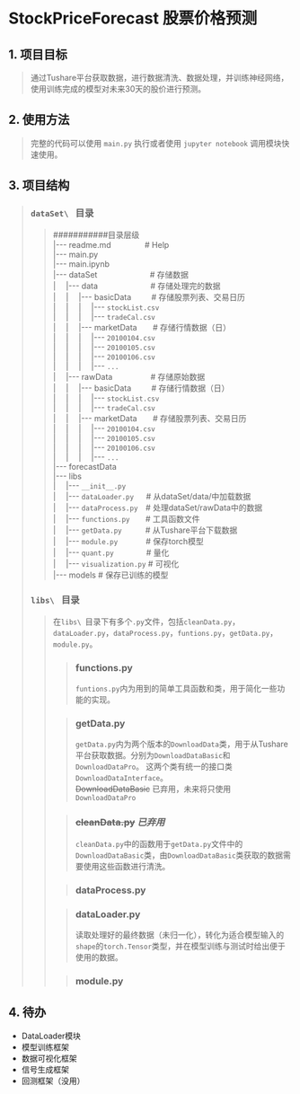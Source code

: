 # **StockPriceForecast 股票价格预测**
## **1. 项目目标**
>    通过Tushare平台获取数据，进行数据清洗、数据处理，并训练神经网络，使用训练完成的模型对未来30天的股价进行预测。
## **2. 使用方法**
>   完整的代码可以使用 `main.py` 执行或者使用 `jupyter notebook` 调用模块快速使用。
## **3. 项目结构**
> ### **`dataSet\ ` 目录**
> >###########目录层级  
> > |--- readme.md &emsp;&emsp;&emsp;&emsp;# Help   
> > |--- main.py  
> > |--- main.ipynb  
> > |--- dataSet      &emsp; &emsp; &emsp; &emsp; &emsp; # 存储数据  
> > |&emsp; |--- data &emsp; &emsp; &emsp; &emsp; &emsp; # 存储处理完的数据   
> > |&emsp; |&emsp; |--- basicData  &emsp;&emsp; # 存储股票列表、交易日历   
> > |&emsp; |&emsp; |&emsp; |--- `stockList.csv`   
> > |&emsp; |&emsp; |&emsp; |--- `tradeCal.csv`   
> > |&emsp; |&emsp; |--- marketData&emsp;&emsp;# 存储行情数据（日）  
> > |&emsp; |&emsp; |&emsp; |--- `20100104.csv`   
> > |&emsp; |&emsp; |&emsp; |--- `20100105.csv`   
> > |&emsp; |&emsp; |&emsp; |--- `20100106.csv`   
> > |&emsp; |&emsp; |&emsp; |--- `...`   
> > |&emsp; |--- rawData     &emsp;&emsp;&emsp; &emsp; # 存储原始数据  
> > |&emsp; |&emsp; |--- basicData  &emsp;&emsp; # 存储行情数据（日）   
> > |&emsp; |&emsp; |&emsp; |--- `stockList.csv`   
> > |&emsp; |&emsp; |&emsp; |--- `tradeCal.csv`   
> > |&emsp; |&emsp; |--- marketData&emsp;&emsp;# 存储股票列表、交易日历   
> > |&emsp; |&emsp; |&emsp; |--- `20100104.csv`   
> > |&emsp; |&emsp; |&emsp; |--- `20100105.csv`   
> > |&emsp; |&emsp; |&emsp; |--- `20100106.csv`   
> > |&emsp; |&emsp; |&emsp; |--- `...`   
> > |--- forecastData  
> > |--- libs  
> > |&emsp; |--- `__init__.py`   
> > |&emsp; |--- `dataLoader.py` &emsp; # 从dataSet/data/中加载数据   
> > |&emsp; |--- `dataProcess.py`&emsp;# 处理dataSet/rawData中的数据  
> > |&emsp; |--- `functions.py`&emsp;&emsp;# 工具函数文件  
> > |&emsp; |--- `getData.py`&emsp;&emsp;&emsp;# 从Tushare平台下载数据   
> > |&emsp; |--- `module.py`&emsp;&emsp; &emsp; # 保存torch模型   
> > |&emsp; |--- `quant.py` &emsp; &emsp; &emsp; # 量化   
> > |&emsp; |--- `visualization.py`   # 可视化   
> > |--- models   # 保存已训练的模型   
> >
> ### **`libs\ ` 目录**
> >在`libs\ `目录下有多个`.py`文件，包括`cleanData.py`，`dataLoader.py`，`dataProcess.py`，`funtions.py`，`getData.py`，
> >`module.py`。
> > >### functions.py  
> > >`funtions.py`内为用到的简单工具函数和类，用于简化一些功能的实现。
> >
> > >### getData.py
> > >`getData.py`内为两个版本的`DownloadData`类，用于从Tushare平台获取数据。分别为`DownloadDataBasic`和`DownloadDataPro`。
> > >这两个类有统一的接口类`DownloadDataInterface`。   
> > > ~~DownloadDataBasic~~ 已弃用，未来将只使用 `DownloadDataPro`  
> >
> > >### ~~cleanData.py~~   ***已弃用***
> > >`cleanData.py`中的函数用于`getData.py`文件中的`DownloadDataBasic`类，由`DownloadDataBasic`类获取的数据需要使用这些函数进行清洗。
> >
> > >### dataProcess.py
> > >
> >
> > >### dataLoader.py
> > >读取处理好的最终数据（未归一化），转化为适合模型输入的`shape`的`torch.Tensor`类型，并在模型训练与测试时给出便于使用的数据。
> >
> > >### module.py
> > >



## **4. 待办**
* DataLoader模块
* 模型训练框架
* 数据可视化框架
* 信号生成框架
* 回测框架（没用）

